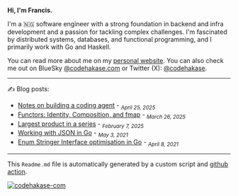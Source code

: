 **Hi, I'm Francis.**

I'm a 🇳🇬 software engineer with a strong foundation in backend and infra development and a passion for tackling complex challenges. I'm fascinated by distributed systems, databases, and functional programming, and I primarily work with Go and Haskell.

You can read more about me on my [personal website](https://codehakase.com/about). You can also check me out on BlueSky [@codehakase.com](https://bsky.app/profile/codehakase.com) or Twitter (X): [@codehakase](https://x.com/codehakase).

---

✍️ Blog posts:

- [Notes on building a coding agent](https://codehakase.com/blog/notes-on-building-a-coding-agent/) - <sub><em>April 25, 2025</em></sub>
- [Functors: Identity, Composition, and fmap](https://codehakase.com/blog/functors-identity-composition-and-fmap/) - <sub><em>March 26, 2025</em></sub>
- [Largest product in a series](https://codehakase.com/blog/largest-product-in-a-series/) - <sub><em>February 7, 2025</em></sub>
- [Working with JSON in Go](https://codehakase.com/blog/working-with-json-in-go/) - <sub><em>May 3, 2021</em></sub>
- [Enum Stringer Interface optimisation in Go](https://codehakase.com/blog/enum-stringer-interface-optimisation-in-go/) - <sub><em>April 8, 2021</em></sub>

---

This `Readme.md` file is automatically generated by a custom script and [github action](https://github.com/codehakase/codehakase/tree/master/up).

[![codehakase-com](https://github.com/codehakase/codehakase/actions/workflows/push.yml/badge.svg)](https://github.com/codehakase/codehakase/actions/workflows/push.yml)
